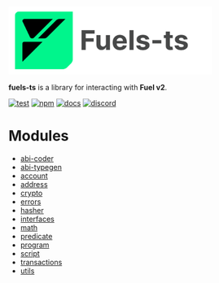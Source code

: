 <picture>
    <source media="(prefers-color-scheme: dark)" srcset="https://raw.githubusercontent.com/FuelLabs/fuels-ts/master/apps/docs/src/public/fuels-ts-logo-dark.png">
    <img alt="Fuels-ts SDK logo" width="400px" src="https://raw.githubusercontent.com/FuelLabs/fuels-ts/master/apps/docs/src/public/fuels-ts-logo-light.png">
</picture>

**fuels-ts** is a library for interacting with **Fuel v2**.

[![test](https://github.com/FuelLabs/fuels-ts/actions/workflows/test.yaml/badge.svg)](https://github.com/FuelLabs/fuels-ts/actions/workflows/test.yaml)
[![npm](https://img.shields.io/npm/v/fuels)](https://www.npmjs.com/package/fuels)
[![docs](https://img.shields.io/badge/docs-fuels.ts-brightgreen.svg?style=flat)](https://docs.fuel.network/docs/fuels-ts/)
[![discord](https://img.shields.io/badge/chat%20on-discord-orange?&logo=discord&logoColor=ffffff&color=7389D8&labelColor=6A7EC2)](https://discord.gg/xfpK4Pe)

# Modules

- [abi-coder](./modules/_fuel_ts_abi_coder.html)
- [abi-typegen](./modules/_fuel_ts_abi_typegen.html)
- [account](./modules/_fuel_ts_account.html)
- [address](./modules/_fuel_ts_address.html)
- [crypto](./modules/_fuel_ts_crypto.html)
- [errors](./modules/_fuel_ts_errors.html)
- [hasher](./modules/_fuel_ts_hasher.html)
- [interfaces](./modules/_fuel_ts_interfaces.html)
- [math](./modules/_fuel_ts_math.html)
- [predicate](./modules/_fuel_ts_predicate.html)
- [program](./modules/_fuel_ts_program.html)
- [script](./modules/_fuel_ts_script.html)
- [transactions](./modules/_fuel_ts_transactions.html)
- [utils](./modules/_fuel_ts_utils.html)
